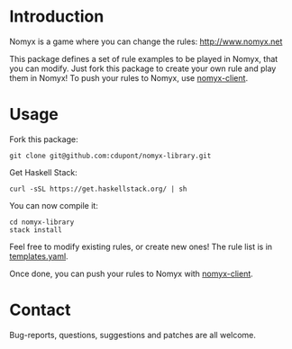 
Introduction
============

Nomyx is a game where you can change the rules: http://www.nomyx.net

This package defines a set of rule examples to be played in Nomyx, that you can modify.
Just fork this package to create your own rule and play them in Nomyx!
To push your rules to Nomyx, use [nomyx-client](https://github.com/cdupont/nomyx-client).


Usage
=====

Fork this package:
```
git clone git@github.com:cdupont/nomyx-library.git
```

Get Haskell Stack:
```
curl -sSL https://get.haskellstack.org/ | sh
```

You can now compile it:
```
cd nomyx-library
stack install
```

Feel free to modify existing rules, or create new ones!
The rule list is in [templates.yaml](src/templates.yaml).

Once done, you can push your rules to Nomyx with [nomyx-client](https://github.com/cdupont/nomyx-client).

Contact
=======

Bug-reports, questions, suggestions and patches are all welcome.
